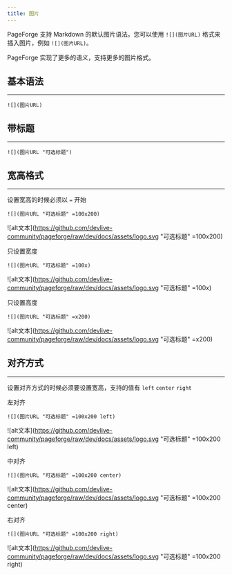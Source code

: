 ```yaml
---
title: 图片
---
```


PageForge 支持 Markdown 的默认图片语法。您可以使用 `![](图片URL)` 格式来插入图片，例如 `![](图片URL)`。

PageForge 实现了更多的语义，支持更多的图片格式。

## 基本语法

---

```
![](图片URL)
```

## 带标题

---

```
![](图片URL "可选标题")
```

## 宽高格式

---

设置宽高的时候必须以 `=` 开始

```
![](图片URL "可选标题" =100x200)
```

![alt文本](https://github.com/devlive-community/pageforge/raw/dev/docs/assets/logo.svg "可选标题" =100x200)

只设置宽度

```
![](图片URL "可选标题" =100x)
```

![alt文本](https://github.com/devlive-community/pageforge/raw/dev/docs/assets/logo.svg "可选标题" =100x)

只设置高度

```
![](图片URL "可选标题" =x200)
```

![alt文本](https://github.com/devlive-community/pageforge/raw/dev/docs/assets/logo.svg "可选标题" =x200)

## 对齐方式

---

设置对齐方式的时候必须要设置宽高，支持的值有 `left` `center` `right`

左对齐

```
![](图片URL "可选标题" =100x200 left)
```

![alt文本](https://github.com/devlive-community/pageforge/raw/dev/docs/assets/logo.svg "可选标题" =100x200 left)

中对齐

```
![](图片URL "可选标题" =100x200 center)
```

![alt文本](https://github.com/devlive-community/pageforge/raw/dev/docs/assets/logo.svg "可选标题" =100x200 center)

右对齐

```
![](图片URL "可选标题" =100x200 right)
```

![alt文本](https://github.com/devlive-community/pageforge/raw/dev/docs/assets/logo.svg "可选标题" =100x200 right)